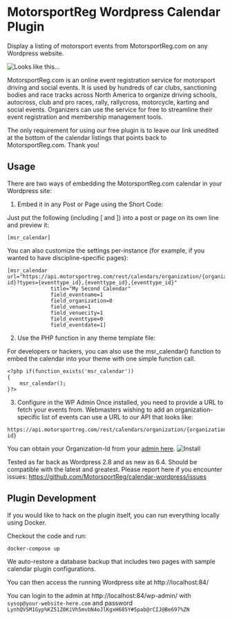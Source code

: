 MotorsportReg Wordpress Calendar Plugin
===========================================

Display a listing of motorsport events from MotorsportReg.com on any Wordpress website.  	

![Looks like this...](http://api.motorsportreg.com/wordpress/sampledisplay.png)

MotorsportReg.com is an online event registration service for motorsport driving and social events.  It is used by hundreds of car clubs, sanctioning bodies and race tracks across North America to organize driving schools, autocross, club and pro races, rally, rallycross, motorcycle, karting and social events.  Organizers can use the service for free to streamline their event registration and membership management tools.

The only requirement for using our free plugin is to leave our link unedited at the bottom of the calendar listings that points back to MotorsportReg.com.  Thank you!


## Usage

There are two ways of embedding the MotorsportReg.com calendar in your Wordpress site: 

1. Embed it in any Post or Page using the Short Code:

  Just put the following (including [ and ]) into a post or page on its own line and preview it:

  ```
  [msr_calendar]
  ```

  You can also customize the settings per-instance (for example, if you wanted to have discipline-specific pages):

  ```
  [msr_calendar url="https://api.motorsportreg.com/rest/calendars/organization/{organization-id}?types={eventtype_id},{eventtype_id},{eventtype_id}"
                title="My Second Calendar"
                field_eventname=1
                field_organization=0
                field_venue=1
                field_venuecity=1
                field_eventtype=0
                field_eventdate=1]
  ```


2. Use the PHP function in any theme template file: 

  For developers or hackers, you can also use the msr_calendar() function to embed the calendar into your theme with one simple function call.

  ```
  <?php if(function_exists('msr_calendar'))
  {
      msr_calendar();
  }?>
  ```
  
3. Configure in the WP Admin
  Once installed, you need to provide a URL to fetch your events from.  Webmasters wishing to add an organization-specific list of events can use a URL to our API that looks like:
  ```
  https://api.motorsportreg.com/rest/calendars/organization/{organization-id}
  ```
  You can obtain your Organization-Id from your [admin here](https://www.motorsportreg.com/em360/index.cfm/event/profile.api).
  ![Install](http://api.motorsportreg.com/wordpress/admin.png)

Tested as far back as Wordpress 2.8 and as new as 6.4. Should be compatible with the latest and greatest. Please report here if you encounter issues: https://github.com/MotorsportReg/calendar-wordpress/issues 


## Plugin Development

If you would like to hack on the plugin itself, you can run everything locally using Docker.

Checkout the code and run: 

`docker-compose up`

We auto-restore a database backup that includes two pages with sample calendar plugin configurations.

You can then access the running Wordpress site at http://localhost:84/

You can login to the admin at http://localhost:84/wp-admin/ with `sysop@your-website-here.com` and password `LynhQVSM1Gyp%KZ51Z0KiVh5mvbN4oJlKgxH685Y#5pab@rCIJ@Be697%ZN`
